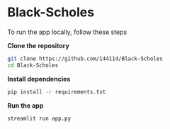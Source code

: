 # Black-Scholes

To run the app locally, follow these steps

**Clone the repository**
```bash
git clone https://github.com/144114/Black-Scholes
cd Black-Scholes
```

**Install dependencies**
```bash
pip install -r requirements.txt
```

**Run the app**
```bash
streamlit run app.py
```

